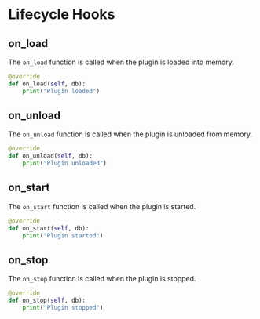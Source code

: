 # Lifecycle Hooks

## on_load

The `on_load` function is called when the plugin is loaded into memory.
```python
@override
def on_load(self, db):
    print("Plugin loaded")
```

## on_unload

The `on_unload` function is called when the plugin is unloaded from memory.
```python
@override
def on_unload(self, db):
    print("Plugin unloaded")
```

## on_start

The `on_start` function is called when the plugin is started.
```python
@override
def on_start(self, db):
    print("Plugin started")
```

## on_stop

The `on_stop` function is called when the plugin is stopped.
```python
@override
def on_stop(self, db):
    print("Plugin stopped")
```
